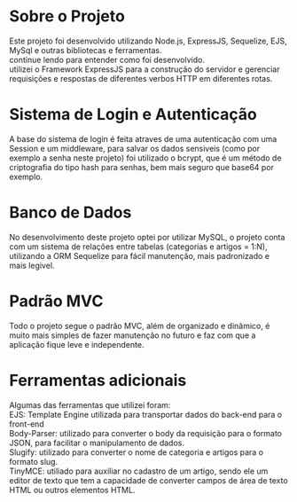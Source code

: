 <h1> Sobre o Projeto </h1>
Este projeto foi desenvolvido utilizando Node.js, ExpressJS, Sequelize, EJS, MySql e outras bibliotecas e ferramentas. <br>continue lendo para entender como foi desenvolvido.
<br>
utilizei o Framework ExpressJS para a construção do servidor e gerenciar requisições e respostas de diferentes verbos HTTP em diferentes rotas.

<h1> Sistema de Login e Autenticação </h1>
A base do sistema de login é feita atraves de uma autenticação com uma Session e um middleware, para salvar os dados sensiveis (como por exemplo a senha neste projeto) foi utilizado o bcrypt, que é um método de criptografia do tipo hash para senhas, bem mais seguro que base64 por exemplo.

<h1> Banco de Dados </h1> 
No desenvolvimento deste projeto optei por utilizar MySQL, o projeto conta com um sistema de relações entre tabelas (categorias e artigos = 1:N), utilizando a ORM Sequelize para fácil manutenção, mais padronizado e mais legivel.

<h1> Padrão MVC </h1>
Todo o projeto segue o padrão MVC, além de organizado e dinâmico, é muito mais simples de fazer manutenção no futuro e faz com que a aplicação fique leve e independente.

<h1> Ferramentas adicionais </h1>
Algumas das ferramentas que utilizei foram: <br>
EJS: Template Engine utilizada para transportar dados do back-end para o front-end<br>
Body-Parser: utilizado para converter o body da requisição para o formato JSON, para facilitar o manipulamento de dados. <br>
Slugify: utilizado para converter o nome de categoria e artigos para o formato slug.<br>
TinyMCE: utiliado para auxiliar no cadastro de um artigo, sendo ele um editor de texto que tem a capacidade de converter campos de área de texto HTML ou outros elementos HTML.
